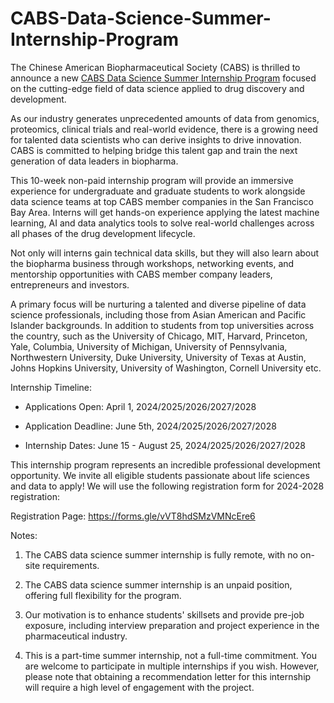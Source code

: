 # CABS-Data-Science-Summer-Internship-Program

The Chinese American Biopharmaceutical Society (CABS) is thrilled to announce a new [CABS Data Science Summer Internship Program](https://www.cabsweb.org/events/5702230/CABS%202024%20Intern%20Program%20in%20Data%20Science%20in%20drug%20discovery%20and%20development/) focused on the cutting-edge field of data science applied to drug discovery and development.

As our industry generates unprecedented amounts of data from genomics, proteomics, clinical trials and real-world evidence, there is a growing need for talented data scientists who can derive insights to drive innovation. CABS is committed to helping bridge this talent gap and train the next generation of data leaders in biopharma.

This 10-week non-paid internship program will provide an immersive experience for undergraduate and graduate students to work alongside data science teams at top CABS member companies in the San Francisco Bay Area. Interns will get hands-on experience applying the latest machine learning, AI and data analytics tools to solve real-world challenges across all phases of the drug development lifecycle.

Not only will interns gain technical data skills, but they will also learn about the biopharma business through workshops, networking events, and mentorship opportunities with CABS member company leaders, entrepreneurs and investors.

A primary focus will be nurturing a talented and diverse pipeline of data science professionals, including those from Asian American and Pacific Islander backgrounds. In addition to students from top universities across the country, such as the University of Chicago, MIT, Harvard, Princeton, Yale, Columbia, University of Michigan, University of Pennsylvania, Northwestern University, Duke University, University of Texas at Austin, Johns Hopkins University, University of Washington, Cornell University etc. 

Internship Timeline:

- Applications Open: April 1, 2024/2025/2026/2027/2028

- Application Deadline: June 5th, 2024/2025/2026/2027/2028

- Internship Dates: June 15 - August 25, 2024/2025/2026/2027/2028

This internship program represents an incredible professional development opportunity. We invite all eligible students passionate about life sciences and data to apply! We will use the following registration form for 2024-2028 registration: 

Registration Page: https://forms.gle/vVT8hdSMzVMNcEre6

Notes:

1. The CABS data science summer internship is fully remote, with no on-site requirements.
   
2. The CABS data science summer internship is an unpaid position, offering full flexibility for the program.

3. Our motivation is to enhance students' skillsets and provide pre-job exposure, including interview preparation and project experience in the pharmaceutical industry.

4. This is a part-time summer internship, not a full-time commitment. You are welcome to participate in multiple internships if you wish. However, please note that obtaining a recommendation letter for this internship will require a high level of engagement with the project.
